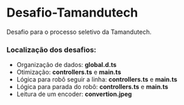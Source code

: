 # Desafio-Tamandutech

Desafio para o processo seletivo da Tamandutech.

### Localização dos desafios:

- Organização de dados: **global.d.ts**
- Otimização: **controllers.ts** e **main.ts**
- Lógica para robô seguir a linha: **controllers.ts** e **main.ts**
- Lógica para parada do robô: **controllers.ts** e **main.ts**
- Leitura de um encoder: **convertion.jpeg**
